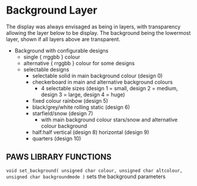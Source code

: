 # Background Layer

The display was always envisaged as being in layers, with transparency allowing the layer below to be display. The background being the lowermost layer, shown if all layers above are transparent.

* Background with configurable designs
    * single { rrggbb } colour
    * alternative { rrggbb } colour for some designs
    * selectable designs
        * selectable solid in main background colour (design 0)
        * checkerboard in main and alternative background colours
            * 4 selectable sizes (design 1 = small, design 2 = medium, design 3 = large, design 4 = huge)
        * fixed colour rainbow (design 5)
        * black/grey/white rolling static (design 6)
        * starfield/snow (design 7)
            * with main background colour stars/snow and alternative colour background
        * half:half vertical (design 8) horizontal (design 9)
        * quarters (design 10)

## PAWS LIBRARY FUNCTIONS

```void set_background( unsigned char colour, unsigned char altcolour, unsigned char backgroundmode )``` sets the background parameters

